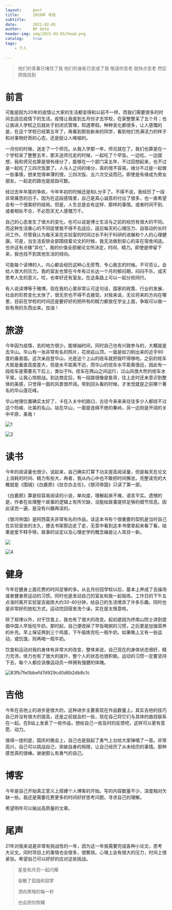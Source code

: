 ```yaml
---
layout:     post
title:      2020年 寻找
subtitle:   
date:       2021-02-01
author:     BY beta
header-img: img/2021-02-01/head.png
catalog:    true
tags:
    - 个人
    
---
```






>他们的青春已堵住了我
>他们的身影已变成了我
>哦请你变老 就快点变老
>然后把我找到

# 前言

可能是因为20年的疫情让大家的生活都变得和以前不一样，而我们需要很多的时间去适应疫情下的生活。疫情让我直到五月份才去学校，在家整整呆了五个月；也让我进入学校之后就处于封闭式管理，知道寒假。种种变化都很多，让人感慨的是，在这个学校已经第五年了，再看到那些新来的同学，看到他们充满活力的样子和对事物好奇的心态，还是挺让人唏嘘的。

一月份的时候，送走了一个师兄。从我入学那一年，师兄就在了。我们也算是在一个学校呆了整整五年，那天送师兄走的时候，一起吃了个早饭。一边吃，一边就想，我和师兄也算是很有缘分了，能够在一个部门呆五年，不过回想起来，也不过是一起吃了三四次饭罢了。人与人之间的缘分，真的很不容易。缘分不过是一起做一些事情，想来觉得单薄的很，三四次饭、五六次交谈而已。即使是有缘成为男女朋友，一起走的路也是屈指可数。

经过去年年尾的争执，今年年初的时候还是和L分手了。不得不说，我经历了一段非常痛苦的日子。因为在这段感情里，自己是真心诚意的付出了很多，也一直希望会有一个很美好的结局。但是，人生总是会有这样、那样的事情。或者时间不到、或者相处不合，不必怨天尤人感慨万千。

自己的心态发生了很大的变化，也可以说是博士生活与之前的经历有很大的不同。而这种生活重心的不同促使我不得不去适应，适应每天的心理压力、自驱动的长时间工作。尽管我认为每天呆在实验室的时间过长不利于科研的进展和个人的心理健康。可是，当生活安排全部围绕着论文的时候，我无法做到安心的呆在宿舍闲适。也许这有点像"异化"，我的价值全部被论文所决定，时间、精力。即使是停留下来，我也找不到其他生活的倾向。

可能每个读博的人，内心都会经历这种心无旁骛、专心致志的时候。不可否认，会给人很大的压力。我的室友也曾在今年有过长达一个月的郁闷期，闷闷不乐，成天思考人生的意义。哎，也幸好还有室友。在这条路上可以一起分担同行。

有人说读博等于赌博。现在我的心里非常认可这句话，国家的政策、行业的发展、社会的形势变化太快了，很无奈也不得不去接受。对我来说，无论将来的方向在哪里，目前在学校的时间还是要好好的把所有的精力都放在学业上面，争取可以做一些有用的东西出来。加油！

# 旅游

今年因为疫情，去的地方很少。能够抽时间，同时自己也有兴致参与的，大概就是去华山。华山有一张非常有名的照片，花岗岩山顶，一面是如刀削出来的近乎90度的垂直面。这次亲自登华山，光是这个上山的缆车就把我吓得够呛。之前的缆车大抵是垂直高度差大，但是水平距离不远，而华山的缆车水平距离很远，因此有一段缆车是需要先下后上，类似于N。缆车在两山之间运行，过山风很大吹的缆车水平晃，让我心惊胆战。到达商定后，有一段路很像是鱼背，往上走时还未意识到整体的美感，只觉得一面的风景很开阔。带到回头看的时候，才发觉就是之前哪个著名的华山莲花峰。

华山地理位置确实太好了，卡在入关中的路口，古往今来来来往往多少人都绕不过这个险峻、壮美的名山。站在华山，一面是连绵不绝的秦岭，另一边则是开阔的关中平原，美哉！



![1](2021-02-01-2020年-寻找.assets/1.png)

![2](C:/Users/luwan/Desktop/2.jpg)



# 读书

今年的阅读量也很少。说起来，自己确实打算下功夫提高阅读量，但是每天在论文上消耗的时间、精力有些大，再者，我从内心中也不敢把时间懈怠。完整读完的大概就是《围城》《白鹿原》《驻京办主任》，《银河帝国》只读了第一部。

《白鹿原》算是较容易阅读的小说，单向度，理解起来不难，语言平实。遗憾的是，作者在处理整个故事的逻辑上有所欠缺，没能给故事提供足够的细节信息。因此读完一遍，是没有兴趣再读的。

《银河帝国》是阿西莫夫非常有名的作品。读这本书有个很重要的契机是当时自己在实验室坐的太久，便去书架那边走了走，无意中看到这本书便拿起来看了看，结果是爱不释手呀。故事的设定以及心理史学的概念编是让人耳目一新。

![](2021-02-01-2020年-寻找/3.jpg)

![4](2021-02-01-2020年-寻找/4.jpg)





# 健身

今年在健身上面花费的时间足够的多。从五月份回学校以后，基本上养成了去操场或者健身房运动的习惯。同时也是发动自己的室友和我一起锻炼。工作日的下午五点准时离开实验室去锻炼大约30-40分钟，给自己的生活增添了许多乐趣。同时也是非常好的放松方式，运动完回宿舍洗个澡，实在是太惬意啦。

除了规律以外，对于饮食上，我也有了很大的改变。起初是因为终南山院士讲到提倡中国人早饭吃牛奶，那时起，自己便改掉了早饭喝粥的习惯，之后更是加强营养的补充。早上保证两到三个鸡蛋，下午锻炼完吃一瓶牛奶，如果晚上又有一些运动，或饥饿，则再喝一瓶牛奶。

饮食和运动对我的身体有非常大的改变，整体来说，自己现在的身体状态很好，精力充沛，体力也有了很大的提升，整个人的状态也很积极。运动的习惯一定要坚持下去，每个人都应该像运动员一样拥有强健的体魄。

![83fb7fe0bbefd7d929cd0d6b2db8c1c](2021-02-01-2020年-寻找/83fb7fe0bbefd7d929cd0d6b2db8c1c-1612188094558.jpg)



# 吉他

今年在吉他上的进步是很大的，这种进步主要表现在作品数量上。其实吉他的技巧自己并没有很大的提高，还是之前就会的一些，现在自己将它们与具体的曲目联系在一起。在B站上发表了一些作品，想给自己一些及时的反馈吧，这样可以更有意愿、动力。

值得一提的是，国庆的晚会上，自己也是鼓起了勇气上台给大家弹唱了一首。非常高兴，自己可以挑战自己，突破自身的局限，让自己经历了从未经历的事情。那种感觉真的很棒。谢谢那么有勇气的自己。

# 博客

今年是自己开始真正意义上搭建个人博客的开始。写的内容数量不少，深度相对欠缺一些。我还是需要花费更多的时间好好思考问题，寻求自己的理解。

希望明年可以输出高质量的文章。

# 尾声

21年对我来说是非常有挑战性的一年，因为这一年我需要完成各种小论文，思考大论文。同时项目上的事情也会很多，很繁琐。心理上会有很大的压力，时间上很紧张。希望自己可以好好的应对这些挑战。



> 星星和月亮一起闪耀
>
> 驱散了孤独和寂寥
>
> 洒向黑暗的每一秒
>
> 也会把你照耀

